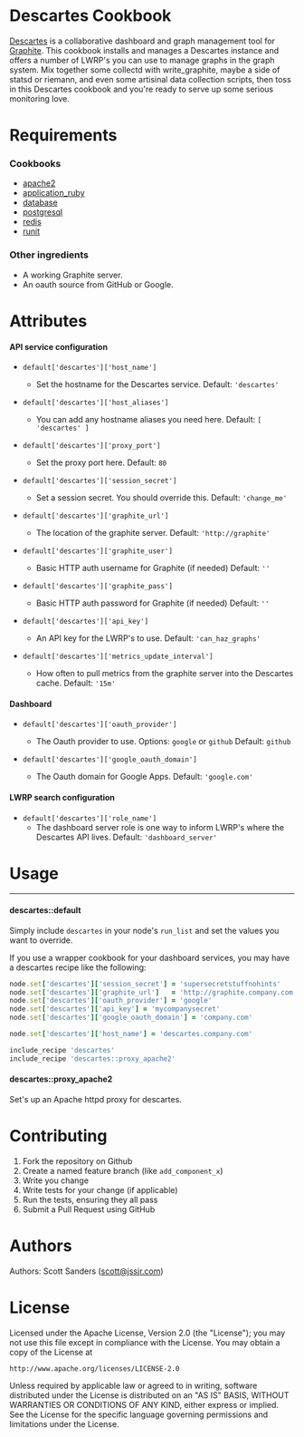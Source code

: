 # Descartes Cookbook

[Descartes](https://github.com/obfuscurity/descartes) is a collaborative dashboard and graph management tool for [Graphite](https://github.com/graphite-project). This cookbook installs and manages a Descartes instance and offers a number of LWRP's you can use to manage graphs in the graph system. Mix together some collectd with write_graphite, maybe a side of statsd or riemann, and even some artisinal data collection scripts, then toss in this Descartes cookbook and you're ready to serve up some serious monitoring love.

# Requirements

### Cookbooks

- [apache2](https://github.com/opscode-cookbooks/apache2)
- [application_ruby](https://github.com/opscode-cookbooks/application_ruby)
- [database](https://github.com/opscode-cookbooks/database)
- [postgresql](https://github.com/opscode-cookbooks/postgresql)
- [redis](https://github.com/miah/chef-redis)
- [runit](https://github.com/opscode-cookbooks/runit)

### Other ingredients

- A working Graphite server.
- An oauth source from GitHub or Google.

# Attributes

#### API service configuration

- `default['descartes']['host_name']`
  - Set the hostname for the Descartes service. Default: `'descartes'`

- `default['descartes']['host_aliases']`
  - You can add any hostname aliases you need here. Default: `[ 'descartes' ]`

- `default['descartes']['proxy_port']`
  - Set the proxy port here. Default: `80`

- `default['descartes']['session_secret']`
  - Set a session secret. You should override this. Default: `'change_me'`

- `default['descartes']['graphite_url']`
  - The location of the graphite server. Default: `'http://graphite'`

- `default['descartes']['graphite_user']`
  - Basic HTTP auth username for Graphite (if needed) Default: `''`

- `default['descartes']['graphite_pass']`
  - Basic HTTP auth password for Graphite (if needed) Default: `''`

- `default['descartes']['api_key']`
  - An API key for the LWRP's to use. Default: `'can_haz_graphs'`

- `default['descartes']['metrics_update_interval']`
  - How often to pull metrics from the graphite server into the Descartes cache. Default: `'15m'`


#### Dashboard

- `default['descartes']['oauth_provider']`
  - The Oauth provider to use. Options: `google` or `github` Default: `github`

- `default['descartes']['google_oauth_domain']`
  - The Oauth domain for Google Apps. Default: `'google.com'`

#### LWRP search configuration

- `default['descartes']['role_name']`
  - The dashboard server role is one way to inform LWRP's where the Descartes API lives. Default: `'dashboard_server'`


# Usage
-----

#### descartes::default

Simply include `descartes` in your node's `run_list` and set the values you want to override.

If you use a wrapper cookbook for your dashboard services, you may have a descartes recipe like the following:

```ruby
node.set['descartes']['session_secret'] = 'supersecretstuffnohints'
node.set['descartes']['graphite_url']   = 'http://graphite.company.com'
node.set['descartes']['oauth_provider'] = 'google'
node.set['descartes']['api_key'] = 'mycompanysecret'
node.set['descartes']['google_oauth_domain'] = 'company.com'

node.set['descartes']['host_name'] = 'descartes.company.com'

include_recipe 'descartes'
include_recipe 'descartes::proxy_apache2'
```

#### descartes::proxy_apache2

Set's up an Apache httpd proxy for descartes.

# Contributing

1. Fork the repository on Github
2. Create a named feature branch (like `add_component_x`)
3. Write you change
4. Write tests for your change (if applicable)
5. Run the tests, ensuring they all pass
6. Submit a Pull Request using GitHub

# Authors

Authors: Scott Sanders (<scott@jssjr.com>)

# License

Licensed under the Apache License, Version 2.0 (the "License");
you may not use this file except in compliance with the License.
You may obtain a copy of the License at

    http://www.apache.org/licenses/LICENSE-2.0

Unless required by applicable law or agreed to in writing, software
distributed under the License is distributed on an "AS IS" BASIS,
WITHOUT WARRANTIES OR CONDITIONS OF ANY KIND, either express or implied.
See the License for the specific language governing permissions and
limitations under the License.
